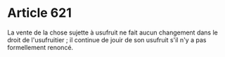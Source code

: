# Article 621

La vente de la chose sujette à usufruit ne fait aucun changement dans le droit de l'usufruitier ; il continue de jouir de son usufruit s'il n'y a pas formellement renoncé.
